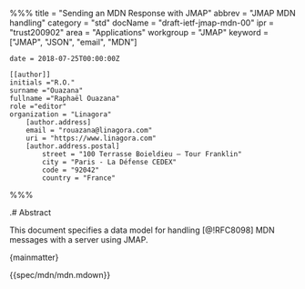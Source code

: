 %%%
    title = "Sending an MDN Response with JMAP"
    abbrev = "JMAP MDN handling"
    category = "std"
    docName = "draft-ietf-jmap-mdn-00"
    ipr = "trust200902"
    area = "Applications"
    workgroup = "JMAP"
    keyword = ["JMAP", "JSON", "email", "MDN"]

    date = 2018-07-25T00:00:00Z

    [[author]]
    initials ="R.O."
    surname ="Ouazana"
    fullname ="Raphaël Ouazana"
    role ="editor"
    organization = "Linagora"
        [author.address]
        email = "rouazana@linagora.com"
        uri = "https://www.linagora.com"
        [author.address.postal]
            street = "100 Terrasse Boieldieu – Tour Franklin"
            city = "Paris - La Défense CEDEX"
            code = "92042"
            country = "France"
%%%

.# Abstract

This document specifies a data model for handling [@!RFC8098] MDN messages with a server using JMAP.

{mainmatter}

{{spec/mdn/mdn.mdown}}
